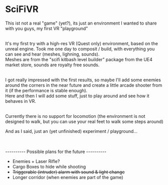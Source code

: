 # SciFiVR

This ist not a real "game" (yet?), its just an environment I wanted to share with you guys, my first VR "playground"<br><br>

It's my first try with a high-res VR (Quest only) environment, based on the unreal engine. Took me one day to composit / build, with everything you can see and hear (meshes, lighning, sounds).<br>
Meshes are from the "scifi kitbash level builder" package from the UE4 market store, sounds are royalty free sounds.<br><br>

I got really impressed with the first results, so maybe I'll add some enemies around the corners in the near future and create a little arcade shooter from it (if the performance is stable enough).<br>
Here and then I will add some stuff, just to play around and see how it behaves in VR.<br><br>

Currently there is no support for locomotion (the environment is not designed to walk, but you can use your real feet to walk some steps around)<br>

And as I said, just an (yet unfinished) experiment / playground...<br><br><br>


---------- Possible plans for the future ----------<br>
- Enemies + Laser Rifle?<br>
- Cargo Boxes to hide while shooting<br>
- <s>Triggerable (intruder) alarm with sound & light change</s><br>
- Longer corridor (when enemies are part of the game)
